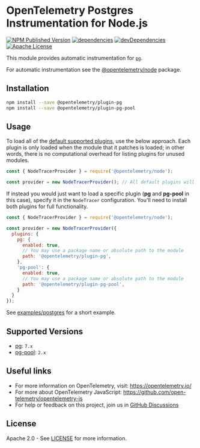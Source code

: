 # OpenTelemetry Postgres Instrumentation for Node.js

[![NPM Published Version][npm-img]][npm-url]
[![dependencies][dependencies-image]][dependencies-url]
[![devDependencies][devDependencies-image]][devDependencies-url]
[![Apache License][license-image]][license-image]

This module provides automatic instrumentation for [`pg`](https://github.com/brianc/node-postgres).

For automatic instrumentation see the
[@opentelemetry/node](https://github.com/open-telemetry/opentelemetry-js/tree/main/packages/opentelemetry-node) package.

## Installation

```bash
npm install --save @opentelemetry/plugin-pg
npm install --save @opentelemetry/plugin-pg-pool
```

## Usage

To load all of the [default supported plugins](https://github.com/open-telemetry/opentelemetry-js#plugins), use the below approach. Each plugin is only loaded when the module that it patches is loaded; in other words, there is no computational overhead for listing plugins for unused modules.

```js
const { NodeTracerProvider } = require('@opentelemetry/node');

const provider = new NodeTracerProvider(); // All default plugins will be used
```

If instead you would just want to load a specific plugin (**pg** and **pg-pool** in this case), specify it in the `NodeTracer` configuration. You'll need to install both plugins for full functionality.

```js
const { NodeTracerProvider } = require('@opentelemetry/node');

const provider = new NodeTracerProvider({
  plugins: {
    pg: {
      enabled: true,
      // You may use a package name or absolute path to the module
      path: '@opentelemetry/plugin-pg',
    },
    'pg-pool': {
      enabled: true,
      // You may use a package name or absolute path to the module
      path: '@opentelemetry/plugin-pg-pool',
    }
  }
});
```

See [examples/postgres](https://github.com/open-telemetry/opentelemetry-js-contrib/tree/main/examples/postgres) for a short example.

## Supported Versions

- [pg](https://npmjs.com/package/pg): `7.x`
- [pg-pool](https://npmjs.com/package/pg-pool): `2.x`

## Useful links
- For more information on OpenTelemetry, visit: <https://opentelemetry.io/>
- For more about OpenTelemetry JavaScript: <https://github.com/open-telemetry/opentelemetry-js>
- For help or feedback on this project, join us in [GitHub Discussions][discussions-url]

## License

Apache 2.0 - See [LICENSE][license-url] for more information.

[discussions-url]: https://github.com/open-telemetry/opentelemetry-js/discussions
[license-url]: https://github.com/open-telemetry/opentelemetry-js/blob/main/LICENSE
[license-image]: https://img.shields.io/badge/license-Apache_2.0-green.svg?style=flat
[dependencies-image]: https://status.david-dm.org/gh/open-telemetry/opentelemetry-js-contrib.svg?path=plugins%2Fnode%2Fopentelemetry-plugin-pg-pool
[dependencies-url]: https://david-dm.org/open-telemetry/opentelemetry-js-contrib?path=plugins%2Fnode%2Fopentelemetry-plugin-pg-pool
[devDependencies-image]: https://status.david-dm.org/gh/open-telemetry/opentelemetry-js-contrib.svg?path=plugins%2Fnode%2Fopentelemetry-plugin-pg-pool&type=dev
[devDependencies-url]: https://david-dm.org/open-telemetry/opentelemetry-js-contrib?path=plugins%2Fnode%2Fopentelemetry-plugin-pg-pool&type=dev
[npm-url]: https://www.npmjs.com/package/@opentelemetry/plugin-pg-pool
[npm-img]: https://badge.fury.io/js/%40opentelemetry%2Fplugin-pg-pool.svg
